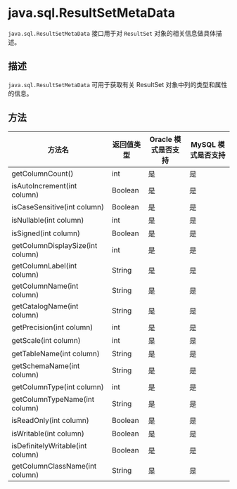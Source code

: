 # java.sql.ResultSetMetaData 

`java.sql.ResultSetMetaData` 接口用于对 `ResultSet` 对象的相关信息做具体描述。

## 描述 

`java.sql.ResultSetMetaData` 可用于获取有关 ResultSet 对象中列的类型和属性的信息。

## 方法 



|               方法名             |  返回值类型  | Oracle 模式是否支持| MySQL 模式是否支持|
|----------------------------------|---------|----------------------|--------------------|
| getColumnCount()                 | int     | 是                    | 是                  |
| isAutoIncrement(int column)      | Boolean | 是                    | 是                  |
| isCaseSensitive(int column)      | Boolean | 是                    | 是                  |
| isNullable(int column)           | int     | 是                    | 是                  |
| isSigned(int column)             | Boolean | 是                    | 是                  |
| getColumnDisplaySize(int column) | int     | 是                    | 是                  |
| getColumnLabel(int column)       | String  | 是                    | 是                  |
| getColumnName(int column)        | String  | 是                    | 是                  |
| getCatalogName(int column)       | String  | 是                    | 是                  |
| getPrecision(int column)         | int     | 是                    | 是                  |
| getScale(int column)             | int     | 是                    | 是                  |
| getTableName(int column)         | String  | 是                    | 是                  |
| getSchemaName(int column)        | String  | 是                    | 是                  |
| getColumnType(int column)        | int     | 是                    | 是                  |
| getColumnTypeName(int column)    | String  | 是                    | 是                  |
| isReadOnly(int column)           | Boolean | 是                    | 是                  |
| isWritable(int column)           | Boolean | 是                    | 是                  |
| isDefinitelyWritable(int column) | Boolean | 是                    | 是                  |
| getColumnClassName(int column)   | String  | 是                    | 是                  |



